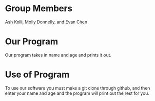 # Group Members
Ash Kolli, Molly Donnelly, and Evan Chen

# Our Program 
Our program takes in name and age and prints it out. 

# Use of Program 
To use our software you must make a git clone through github, and then enter your name and age and the program will print out the rest for you. 


